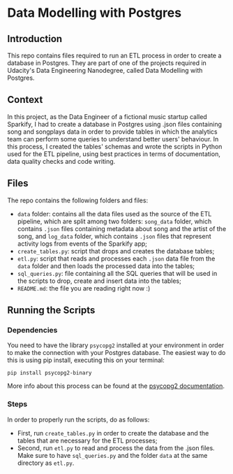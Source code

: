 # Data Modelling with Postgres

## Introduction
This repo contains files required to run an ETL process in order to create a database in Postgres. They are part of one of the projects required in Udacity's Data Engineering Nanodegree, called Data Modelling with Postgres.

## Context
In this project, as the Data Engineer of a fictional music startup called Sparkify, I had to create a database in Postgres using .json files containing song and songplays data in order to provide tables in which the analytics team can perform some queries to understand better users' behaviour. In this process, I created the tables' schemas and wrote the scripts in Python used for the ETL pipeline, using best practices in terms of documentation, data quality checks and code writing.

## Files

The repo contains the following folders and files:

* `data` folder: contains all the data files used as the source of the ETL pipeline, which are split among two folders: `song_data` folder, which contains `.json` files containing metadata about song and the artist of the song, and `log_data` folder, which contains `.json` files that represent activity logs from events of the Sparkify app;
* `create_tables.py`: script that drops and creates the database tables;
* `etl.py`: script that reads and processes each `.json` data file from the `data` folder and then loads the processed data into the tables;
* `sql_queries.py`: file containing all the SQL queries that will be used in the scripts to drop, create and insert data into the tables;
* `README.md`: the file you are reading right now :)

## Running the Scripts

### Dependencies
You need to have the library `psycopg2` installed at your environment in order to make the connection with your Postgres database. The easiest way to do this is using pip install, executing this on your terminal:

```pip install psycopg2-binary```

More info about this process can be found at the [psycopg2 documentation](https://www.psycopg.org/docs/install.html).

### Steps
In order to properly run the scripts, do as follows:

* First, run `create_tables.py` in order to create the database and the tables that are necessary for the ETL processes;
* Second, run `etl.py` to read and process the data from the .json files. Make sure to have `sql_queries.py` and the folder `data` at the same directory as `etl.py`.

